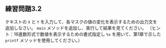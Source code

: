 ## 練習問題3.2

テキストの `X` と `Y` を入力して、各マスクの値の変化を表示するための出力文を追加しなさい。
`main` メソッドを追加し、実行して結果を見てください。
（ヒント：16進数形式で数値を表示するための書式指定し `%x` を用いて、第1章で示した `printf` メソッドを使用してください。）
